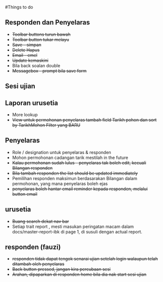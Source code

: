 #Things to do

## Responden dan Penyelaras
* ~~Toolbar buttons turun bawah~~
* ~~Toolbar button tukar melayu~~
* ~~Save - simpan~~
* ~~Delete Hapus~~
* ~~Email - emel~~
* ~~Update kemaskini~~
* Bila back soalan double
* ~~Messagebox - prompt bila save form~~

## Sesi ujian





## Laporan urusetia
* More lookup
* ~~View untuk permohonan penyelaras tambah field Tarikh pohon dan sort by TarikhMohon Filter yang BARU~~

## Penyelaras
* Role / designation untuk penyelaras & responden
* Mohon permohonan cadangan tarik mestilah in the future
* ~~Kalau permohonan sudah lulus - penyelaras tak boleh edit, kecuali Bilangan responden~~
* ~~Bila tambah responden the list should be updated immediately~~
* Pemilihan responden maksimun berdasarakan Bilangan dalam permohonan, yang mana penyelaras boleh ejas
* ~~penyelaras boleh hantar email reminder kepada responden, melalui button email~~


## urusetia
* ~~Buang search dekat nav bar~~
* Setiap trait report , mesti masukan peringatan macam dalam docs/master-report-ibk di page 1, di susuli dengan actual report.


## responden (fauzi)
*  ~~responden tidak dapat tengok senarai ujian setelah login walaupun telah ditambah oleh penyelaras~~
* ~~Back button pressed, jangan kira percubaan sesi~~
* ~~Arahan, dipaparkan di responden home bila dia nak start sesi ujian~~
